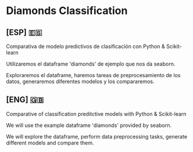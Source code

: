 # Diamonds Classification

## [ESP] 🇪🇸
Comparativa de modelo predictivos de clasificación con Python & Scikit-learn

Utilizaremos el dataframe 'diamonds' de ejemplo que nos da seaborn.

Exploraremos el dataframe, haremos tareas de preprocesamiento de los datos, generaremos diferentes modelos y los compararemos.

## [ENG] 🇬🇧
Comparative of classification preditctive models with Python & Scikit-learn

We will use the example dataframe 'diamonds' provided by seaborn.

We will explore the dataframe, perform data preprocessing tasks, generate different models and compare them.
